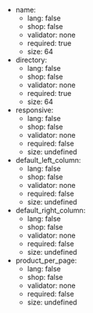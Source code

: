  * name:
    * lang: false
    * shop: false
    * validator: none
    * required: true
    * size: 64
 * directory:
    * lang: false
    * shop: false
    * validator: none
    * required: true
    * size: 64
 * responsive:
    * lang: false
    * shop: false
    * validator: none
    * required: false
    * size: undefined
 * default_left_column:
    * lang: false
    * shop: false
    * validator: none
    * required: false
    * size: undefined
 * default_right_column:
    * lang: false
    * shop: false
    * validator: none
    * required: false
    * size: undefined
 * product_per_page:
    * lang: false
    * shop: false
    * validator: none
    * required: false
    * size: undefined
